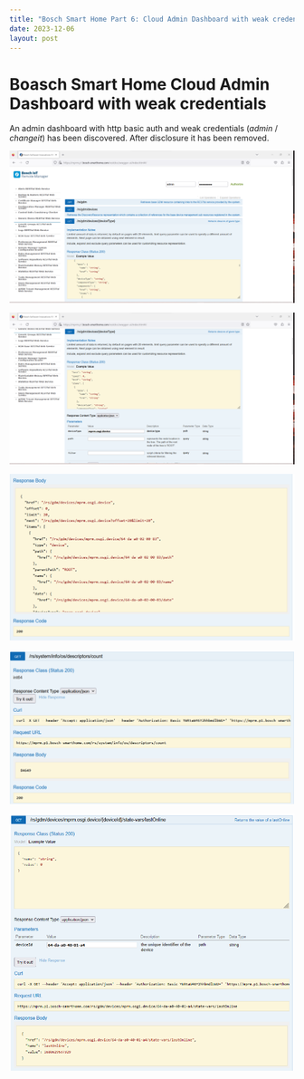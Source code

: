 ```yaml
---
title: "Bosch Smart Home Part 6: Cloud Admin Dashboard with weak credentials"
date: 2023-12-06
layout: post
---
```


<link rel="stylesheet" href="/assets/style.css">

# Boasch Smart Home Cloud Admin Dashboard with weak credentials

An admin dashboard with http basic auth and weak credentials (*admin* / *changeit*) has been discovered. After disclosure it has been removed.

![Dashboard1](/pictures/bosch_dashboard1.png)

![Dashboard2](/pictures/bosch_dashboard2.png)

![Dashboard3](/pictures/bosch_dashboard3.png)

![Dashboard4](/pictures/bosch_dashboard4.png)

![Dashboard5](/pictures/bosch_dashboard5.png)
